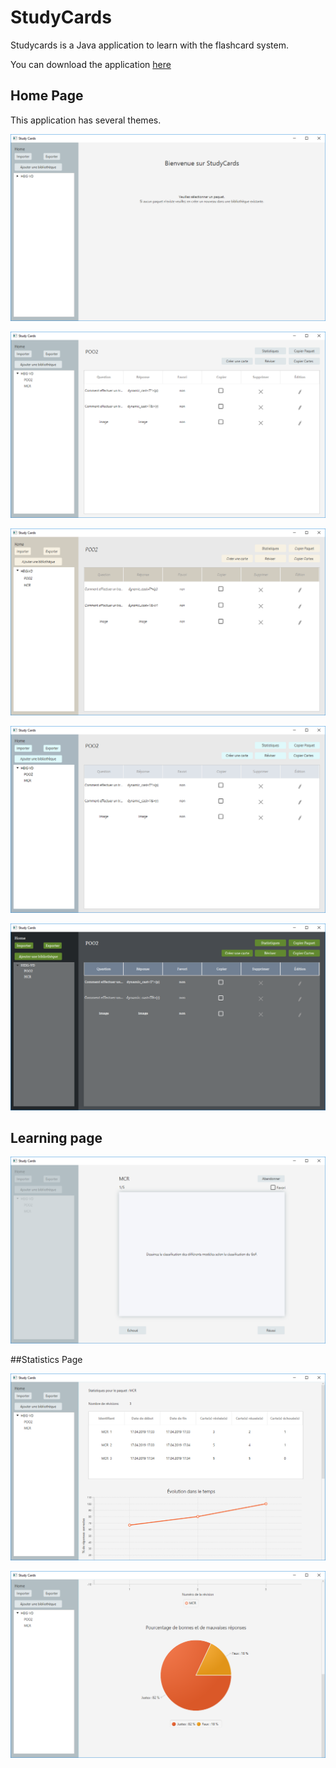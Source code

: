 # StudyCards

Studycards is a Java application to learn with the flashcard system. 

You can download the application [here](./StudyCards.jar)

## Home Page

This application has several themes.

![](./images/img1.PNG)

![](./images/img2.PNG)

![](./images/img3.PNG)

![](./images/img4.PNG)

![](./images/img5.PNG)



## Learning page

![](./images/img6.PNG)



##Statistics Page



![](./images/img7.PNG)

![](./images/img8.PNG)
